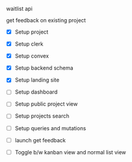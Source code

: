 waitlist api

get feedback on existing project

- [x] Setup project

- [x] Setup clerk

- [x] Setup convex

- [x] Setup backend schema

- [x] Setup landing site

- [ ] Setup dashboard

- [ ] Setup public project view

- [ ] Setup projects search

- [ ] Setup queries and mutations

- [ ] launch get feedback

- [ ] Toggle b/w kanban view and normal list view
